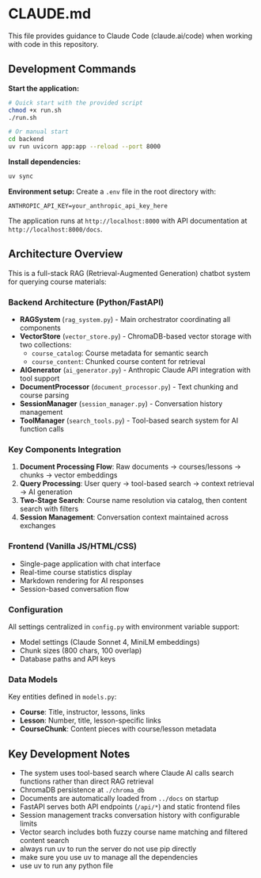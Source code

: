 # CLAUDE.md

This file provides guidance to Claude Code (claude.ai/code) when working with code in this repository.

## Development Commands

**Start the application:**
```bash
# Quick start with the provided script
chmod +x run.sh
./run.sh

# Or manual start
cd backend
uv run uvicorn app:app --reload --port 8000
```

**Install dependencies:**
```bash
uv sync
```

**Environment setup:**
Create a `.env` file in the root directory with:
```
ANTHROPIC_API_KEY=your_anthropic_api_key_here
```

The application runs at `http://localhost:8000` with API documentation at `http://localhost:8000/docs`.

## Architecture Overview

This is a full-stack RAG (Retrieval-Augmented Generation) chatbot system for querying course materials:

### Backend Architecture (Python/FastAPI)
- **RAGSystem** (`rag_system.py`) - Main orchestrator coordinating all components
- **VectorStore** (`vector_store.py`) - ChromaDB-based vector storage with two collections:
  - `course_catalog`: Course metadata for semantic search
  - `course_content`: Chunked course content for retrieval
- **AIGenerator** (`ai_generator.py`) - Anthropic Claude API integration with tool support
- **DocumentProcessor** (`document_processor.py`) - Text chunking and course parsing
- **SessionManager** (`session_manager.py`) - Conversation history management
- **ToolManager** (`search_tools.py`) - Tool-based search system for AI function calls

### Key Components Integration
1. **Document Processing Flow**: Raw documents → courses/lessons → chunks → vector embeddings
2. **Query Processing**: User query → tool-based search → context retrieval → AI generation
3. **Two-Stage Search**: Course name resolution via catalog, then content search with filters
4. **Session Management**: Conversation context maintained across exchanges

### Frontend (Vanilla JS/HTML/CSS)
- Single-page application with chat interface
- Real-time course statistics display
- Markdown rendering for AI responses
- Session-based conversation flow

### Configuration
All settings centralized in `config.py` with environment variable support:
- Model settings (Claude Sonnet 4, MiniLM embeddings)
- Chunk sizes (800 chars, 100 overlap)
- Database paths and API keys

### Data Models
Key entities defined in `models.py`:
- **Course**: Title, instructor, lessons, links
- **Lesson**: Number, title, lesson-specific links
- **CourseChunk**: Content pieces with course/lesson metadata

## Key Development Notes

- The system uses tool-based search where Claude AI calls search functions rather than direct RAG retrieval
- ChromaDB persistence at `./chroma_db` 
- Documents are automatically loaded from `../docs` on startup
- FastAPI serves both API endpoints (`/api/*`) and static frontend files
- Session management tracks conversation history with configurable limits
- Vector search includes both fuzzy course name matching and filtered content search
- always run uv to run the server do not use pip directly
- make sure you use uv to manage all the dependencies
- use uv to run any python file